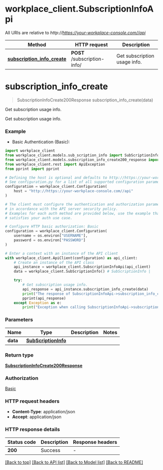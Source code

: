 # workplace_client.SubscriptionInfoApi

All URIs are relative to *http://https://your-workplace-console.com//api*

Method | HTTP request | Description
------------- | ------------- | -------------
[**subscription_info_create**](SubscriptionInfoApi.md#subscription_info_create) | **POST** /subscription-info/ | Get subscription usage info.


# **subscription_info_create**
> SubscriptionInfoCreate200Response subscription_info_create(data)

Get subscription usage info.

Get subscription usage info.

### Example

* Basic Authentication (Basic):

```python
import workplace_client
from workplace_client.models.sub_scription_info import SubScriptionInfo
from workplace_client.models.subscription_info_create200_response import SubscriptionInfoCreate200Response
from workplace_client.rest import ApiException
from pprint import pprint

# Defining the host is optional and defaults to http://https://your-workplace-console.com//api
# See configuration.py for a list of all supported configuration parameters.
configuration = workplace_client.Configuration(
    host = "http://https://your-workplace-console.com//api"
)

# The client must configure the authentication and authorization parameters
# in accordance with the API server security policy.
# Examples for each auth method are provided below, use the example that
# satisfies your auth use case.

# Configure HTTP basic authorization: Basic
configuration = workplace_client.Configuration(
    username = os.environ["USERNAME"],
    password = os.environ["PASSWORD"]
)

# Enter a context with an instance of the API client
with workplace_client.ApiClient(configuration) as api_client:
    # Create an instance of the API class
    api_instance = workplace_client.SubscriptionInfoApi(api_client)
    data = workplace_client.SubScriptionInfo() # SubScriptionInfo | 

    try:
        # Get subscription usage info.
        api_response = api_instance.subscription_info_create(data)
        print("The response of SubscriptionInfoApi->subscription_info_create:\n")
        pprint(api_response)
    except Exception as e:
        print("Exception when calling SubscriptionInfoApi->subscription_info_create: %s\n" % e)
```



### Parameters


Name | Type | Description  | Notes
------------- | ------------- | ------------- | -------------
 **data** | [**SubScriptionInfo**](SubScriptionInfo.md)|  | 

### Return type

[**SubscriptionInfoCreate200Response**](SubscriptionInfoCreate200Response.md)

### Authorization

[Basic](../README.md#Basic)

### HTTP request headers

 - **Content-Type**: application/json
 - **Accept**: application/json

### HTTP response details

| Status code | Description | Response headers |
|-------------|-------------|------------------|
**200** | Success |  -  |

[[Back to top]](#) [[Back to API list]](../README.md#documentation-for-api-endpoints) [[Back to Model list]](../README.md#documentation-for-models) [[Back to README]](../README.md)


